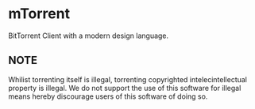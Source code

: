# mTorrent
BitTorrent Client with a modern design language.

## NOTE
Whilist torrenting itself is illegal, torrenting copyrighted intelecintellectual property is illegal.
We do not support the use of this software for illegal means hereby discourage users of this software of doing so.